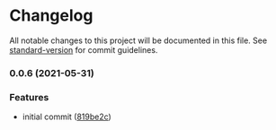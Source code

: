# Changelog

All notable changes to this project will be documented in this file. See [standard-version](https://github.com/conventional-changelog/standard-version) for commit guidelines.

### 0.0.6 (2021-05-31)


### Features

* initial commit ([819be2c](https://github.com/acidtango/arcus-js/commit/819be2c95bffadda32af307885572001eca4b576))
